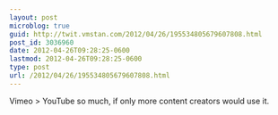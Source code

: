 ```yaml
---
layout: post
microblog: true
guid: http://twit.vmstan.com/2012/04/26/195534805679607808.html
post_id: 3036960
date: 2012-04-26T09:28:25-0600
lastmod: 2012-04-26T09:28:25-0600
type: post
url: /2012/04/26/195534805679607808.html
---
```

Vimeo &gt; YouTube so much, if only more content creators would use it.

